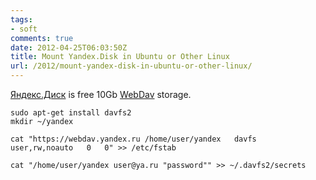 ```yaml
---
tags:
- soft
comments: true
date: 2012-04-25T06:03:50Z
title: Mount Yandex.Disk in Ubuntu or Other Linux
url: /2012/mount-yandex-disk-in-ubuntu-or-other-linux/
---
```


[Яндекс.Диск](https://disk.yandex.ru/invite/?hash=9GMQ37ZU "Яндекс.Диск") is free 10Gb [WebDav](http://help.yandex.ru/disk/webdav.xml "Доступ к Диску через WebDAV — Яндекс.Помощь. Диск") storage.

    sudo apt-get install davfs2
    mkdir ~/yandex

    cat "https://webdav.yandex.ru /home/user/yandex   davfs   user,rw,noauto   0   0" >> /etc/fstab

    cat "/home/user/yandex user@ya.ru "password"" >> ~/.davfs2/secrets
